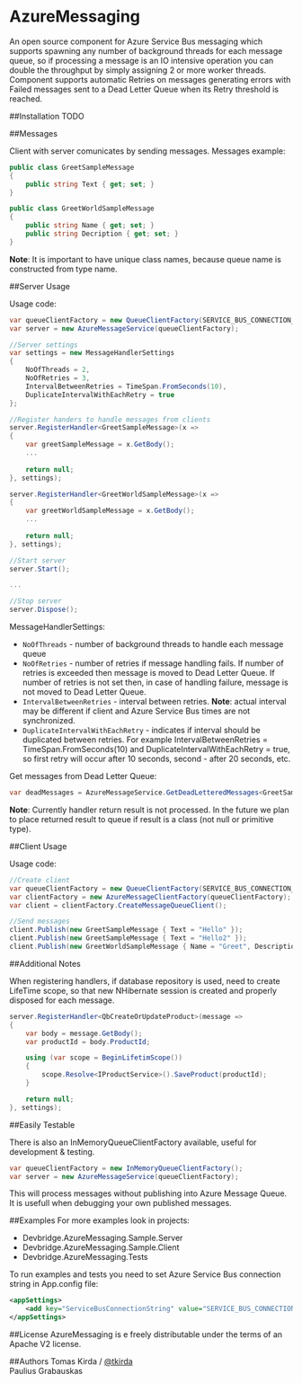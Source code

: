 AzureMessaging
==============

An open source component for Azure Service Bus messaging which supports spawning any number of background threads for each message queue, so if processing a message is an IO intensive operation you can double the throughput by simply assigning 2 or more worker threads. Component supports automatic Retries on messages generating errors with Failed messages sent to a Dead Letter Queue when its Retry threshold is reached.

##Installation
TODO

##Messages

Client with server comunicates by sending messages. Messages example:

```csharp
public class GreetSampleMessage
{
    public string Text { get; set; }
}

public class GreetWorldSampleMessage
{
    public string Name { get; set; }
    public string Decription { get; set; }
}
```
**Note**: It is important to have unique class names, because queue name is constructed from type name.


##Server Usage

Usage code:

```csharp
var queueClientFactory = new QueueClientFactory(SERVICE_BUS_CONNECTION_STRING);
var server = new AzureMessageService(queueClientFactory);

//Server settings
var settings = new MessageHandlerSettings
{
    NoOfThreads = 2,
    NoOfRetries = 3,
    IntervalBetweenRetries = TimeSpan.FromSeconds(10),
    DuplicateIntervalWithEachRetry = true
};

//Register handers to handle messages from clients
server.RegisterHandler<GreetSampleMessage>(x =>
{
    var greetSampleMessage = x.GetBody();
    ...
    
    return null;
}, settings);

server.RegisterHandler<GreetWorldSampleMessage>(x =>
{
    var greetWorldSampleMessage = x.GetBody();
    ...
    
    return null;
}, settings);

//Start server
server.Start();

...

//Stop server
server.Dispose();
```
MessageHandlerSettings:

* `NoOfThreads` - number of background threads to handle each message queue
* `NoOfRetries` - number of retries if message handling fails. If number of retries is exceeded then message is moved to Dead Letter Queue. If number of retries is not set then, in case of handling failure, message is not moved to Dead Letter Queue.
* `IntervalBetweenRetries` - interval between retries. **Note**: actual interval may be different if client and Azure Service Bus times are not synchronized.
* `DuplicateIntervalWithEachRetry` -  indicates if interval should be duplicated between retries. For example IntervalBetweenRetries = TimeSpan.FromSeconds(10) and DuplicateIntervalWithEachRetry = true, so first retry will occur after 10 seconds, second - after 20 seconds, etc.

Get messages from Dead Letter Queue:
```csharp
var deadMessages = AzureMessageService.GetDeadLetteredMessages<GreetSampleMessage>(SERVICE_BUS_CONNECTION_STRING);
```

**Note**: Currently handler return result is not processed. In the future we plan to place returned result to queue if result is a class (not null or primitive type).

##Client Usage

Usage code:

```csharp
//Create client
var queueClientFactory = new QueueClientFactory(SERVICE_BUS_CONNECTION_STRING);
var clientFactory = new AzureMessageClientFactory(queueClientFactory);
var client = clientFactory.CreateMessageQueueClient();

//Send messages
client.Publish(new GreetSampleMessage { Text = "Hello" });
client.Publish(new GreetSampleMessage { Text = "Hello2" });
client.Publish(new GreetWorldSampleMessage { Name = "Greet", Description = "Hellow world" });

```

##Additional Notes

When registering handlers, if database repository is used, need to create LifeTime scope, so that new NHibernate session is created and properly disposed for each message.

```csharp
server.RegisterHandler<QbCreateOrUpdateProduct>(message =>
{
    var body = message.GetBody();
    var productId = body.ProductId;

    using (var scope = BeginLifetimScope())
    {
        scope.Resolve<IProductService>().SaveProduct(productId);
    }

    return null;
}, settings);

```

##Easily Testable

There is also an InMemoryQueueClientFactory available, useful for development & testing.


```csharp
var queueClientFactory = new InMemoryQueueClientFactory();
var server = new AzureMessageService(queueClientFactory);
```

This will process messages without publishing into Azure Message Queue. It is usefull when debugging your own published messages.

##Examples
For more examples look in projects:
* Devbridge.AzureMessaging.Sample.Server
* Devbridge.AzureMessaging.Sample.Client
* Devbridge.AzureMessaging.Tests

To run examples and tests you need to set Azure Service Bus connection string in App.config file:
```xml
<appSettings>
    <add key="ServiceBusConnectionString" value="SERVICE_BUS_CONNECTION_STRING" />
</appSettings>
```

##License
AzureMessaging is e freely distributable under the terms of an Apache V2 license.

##Authors
Tomas Kirda / [@tkirda](https://twitter.com/tkirda)
<br>
Paulius Grabauskas
